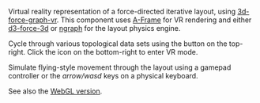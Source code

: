 Virtual reality representation of a force-directed iterative layout, using [3d-force-graph-vr](https://github.com/vasturiano/3d-force-graph-vr). This component uses [A-Frame](https://aframe.io/) for VR rendering and either [d3-force-3d](https://github.com/vasturiano/d3-force-3d) or [ngraph](https://github.com/anvaka/ngraph.forcelayout3d) for the layout physics engine.

Cycle through various topological data sets using the button on the top-right. Click the icon on the bottom-right to enter VR mode.

Simulate flying-style movement through the layout using a gamepad controller or the *arrow/wasd* keys on a physical keyboard.

See also the [WebGL version](https://bl.ocks.org/vasturiano/02affe306ce445e423f992faeea13521).